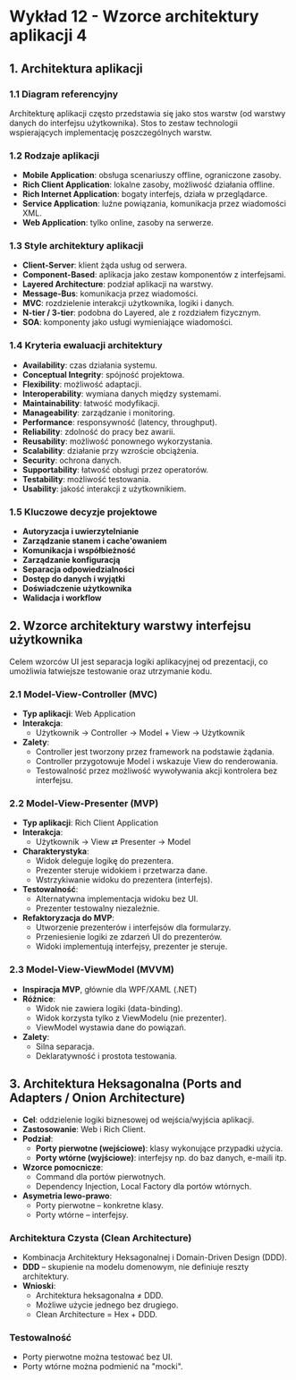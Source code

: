 # Wykład 12 - Wzorce architektury aplikacji 4

## 1. Architektura aplikacji

### 1.1 Diagram referencyjny
Architekturę aplikacji często przedstawia się jako stos warstw (od warstwy danych do interfejsu użytkownika). Stos to zestaw technologii wspierających implementację poszczególnych warstw.

### 1.2 Rodzaje aplikacji
- **Mobile Application**: obsługa scenariuszy offline, ograniczone zasoby.
- **Rich Client Application**: lokalne zasoby, możliwość działania offline.
- **Rich Internet Application**: bogaty interfejs, działa w przeglądarce.
- **Service Application**: luźne powiązania, komunikacja przez wiadomości XML.
- **Web Application**: tylko online, zasoby na serwerze.

### 1.3 Style architektury aplikacji
- **Client-Server**: klient żąda usług od serwera.
- **Component-Based**: aplikacja jako zestaw komponentów z interfejsami.
- **Layered Architecture**: podział aplikacji na warstwy.
- **Message-Bus**: komunikacja przez wiadomości.
- **MVC**: rozdzielenie interakcji użytkownika, logiki i danych.
- **N-tier / 3-tier**: podobna do Layered, ale z rozdziałem fizycznym.
- **SOA**: komponenty jako usługi wymieniające wiadomości.

### 1.4 Kryteria ewaluacji architektury
- **Availability**: czas działania systemu.
- **Conceptual Integrity**: spójność projektowa.
- **Flexibility**: możliwość adaptacji.
- **Interoperability**: wymiana danych między systemami.
- **Maintainability**: łatwość modyfikacji.
- **Manageability**: zarządzanie i monitoring.
- **Performance**: responsywność (latency, throughput).
- **Reliability**: zdolność do pracy bez awarii.
- **Reusability**: możliwość ponownego wykorzystania.
- **Scalability**: działanie przy wzroście obciążenia.
- **Security**: ochrona danych.
- **Supportability**: łatwość obsługi przez operatorów.
- **Testability**: możliwość testowania.
- **Usability**: jakość interakcji z użytkownikiem.

### 1.5 Kluczowe decyzje projektowe
- **Autoryzacja i uwierzytelnianie**
- **Zarządzanie stanem i cache'owaniem**
- **Komunikacja i współbieżność**
- **Zarządzanie konfiguracją**
- **Separacja odpowiedzialności**
- **Dostęp do danych i wyjątki**
- **Doświadczenie użytkownika**
- **Walidacja i workflow** 

## 2. Wzorce architektury warstwy interfejsu użytkownika

Celem wzorców UI jest separacja logiki aplikacyjnej od prezentacji, co umożliwia łatwiejsze testowanie oraz utrzymanie kodu.

### 2.1 Model-View-Controller (MVC)

- **Typ aplikacji**: Web Application
- **Interakcja**:
  - Użytkownik → Controller → Model + View → Użytkownik
- **Zalety**:
  - Controller jest tworzony przez framework na podstawie żądania.
  - Controller przygotowuje Model i wskazuje View do renderowania.
  - Testowalność przez możliwość wywoływania akcji kontrolera bez interfejsu.

### 2.2 Model-View-Presenter (MVP)

- **Typ aplikacji**: Rich Client Application
- **Interakcja**:
  - Użytkownik → View ⇄ Presenter → Model
- **Charakterystyka**:
  - Widok deleguje logikę do prezentera.
  - Prezenter steruje widokiem i przetwarza dane.
  - Wstrzykiwanie widoku do prezentera (interfejs).
- **Testowalność**:
  - Alternatywna implementacja widoku bez UI.
  - Prezenter testowalny niezależnie.
- **Refaktoryzacja do MVP**:
  - Utworzenie prezenterów i interfejsów dla formularzy.
  - Przeniesienie logiki ze zdarzeń UI do prezenterów.
  - Widoki implementują interfejsy, prezenter je steruje.

### 2.3 Model-View-ViewModel (MVVM)

- **Inspiracja MVP**, głównie dla WPF/XAML (.NET)
- **Różnice**:
  - Widok nie zawiera logiki (data-binding).
  - Widok korzysta tylko z ViewModelu (nie prezenter).
  - ViewModel wystawia dane do powiązań.
- **Zalety**:
  - Silna separacja.
  - Deklaratywność i prostota testowania.

## 3. Architektura Heksagonalna (Ports and Adapters / Onion Architecture)

- **Cel**: oddzielenie logiki biznesowej od wejścia/wyjścia aplikacji.
- **Zastosowanie**: Web i Rich Client.
- **Podział**:
  - **Porty pierwotne (wejściowe)**: klasy wykonujące przypadki użycia.
  - **Porty wtórne (wyjściowe)**: interfejsy np. do baz danych, e-maili itp.
- **Wzorce pomocnicze**:
  - Command dla portów pierwotnych.
  - Dependency Injection, Local Factory dla portów wtórnych.
- **Asymetria lewo-prawo**:
  - Porty pierwotne – konkretne klasy.
  - Porty wtórne – interfejsy.

### Architektura Czysta (Clean Architecture)
- Kombinacja Architektury Heksagonalnej i Domain-Driven Design (DDD).
- **DDD** – skupienie na modelu domenowym, nie definiuje reszty architektury.
- **Wnioski**:
  - Architektura heksagonalna ≠ DDD.
  - Możliwe użycie jednego bez drugiego.
  - Clean Architecture = Hex + DDD.

### Testowalność
- Porty pierwotne można testować bez UI.
- Porty wtórne można podmienić na "mocki".
